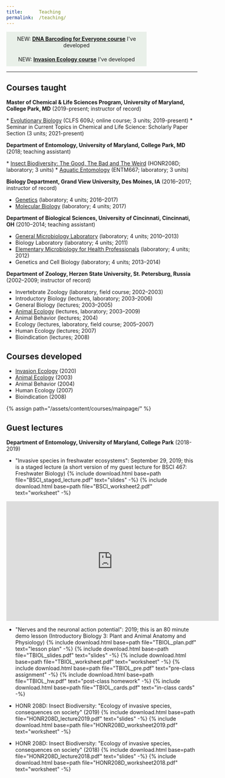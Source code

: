 ```yaml
---
title:      Teaching
permalink:  /teaching/
---
```

<div style="padding: 10px;width:350px;text-align:center;background: #e9f0e9;">
NEW: <strong><a href="{{ site.baseurl }}{% link pages/courses/dna-barcoding.md %}">DNA Barcoding for Everyone course</a></strong> I've developed
</div>

<div style="padding: 10px;width:350px;text-align:center;background: #e9f0e9;">
NEW: <strong><a href="{{ site.baseurl }}{% link pages/courses/invasion-ecology.md %}">Invasion Ecology course</a></strong> I've developed
</div>

<hr>



## Courses taught

<p class="mb-1"><strong>Master of Chemical & Life Sciences Program, University of Maryland, College Park, MD</strong> (2019-present; instructor of record)</p>
* <a href="{{ site.baseurl }}{% link pages/courses/evolutionary-biology.md %}">Evolutionary Biology</a> (CLFS 609J; online course; 3 units; 2019-present) 
* Seminar in Current Topics in Chemical and Life Science: Scholarly Paper Section (3 units; 2021-present)

<p class="mb-1"><strong>Department of Entomology, University of Maryland, College Park, MD</strong> (2018; teaching assistant)</p>
* <a href="{{ site.baseurl }}{% link pages/courses/insect-biodiversity.md %}">Insect Biodiversity: The Good, The Bad and The Weird</a> (HONR208D; laboratory; 3 units)
* <a href="{{ site.baseurl }}{% link pages/courses/aquatic-entomology.md %}">Aquatic Entomology</a> (ENTM667; laboratory; 3 units)

<p class="mb-1"><strong>Biology Department, Grand View University, Des Moines, IA</strong> (2016–2017; instructor of record)</p>

* <a href="{{ site.baseurl }}{% link pages/courses/genetics.md %}">Genetics</a> (laboratory; 4 units; 2016–2017)
* <a href="{{ site.baseurl }}{% link pages/courses/molecular-biology.md %}">Molecular Biology</a> (laboratory; 4 units; 2017)

<p class="mb-1"><strong>Department of Biological Sciences, University of Cincinnati, Cincinnati, OH</strong> (2010–2014; teaching assistant)</p>

* <a href="{{ site.baseurl }}{% link pages/courses/general-microbiology.md %}">General Microbiology Laboratory</a> (laboratory; 4 units; 2010–2013)
* Biology Laboratory (laboratory; 4 units; 2011)
* <a href="{{ site.baseurl }}{% link pages/courses/elementary-microbiology.md %}">Elementary Microbiology for Health Professionals</a> (laboratory; 4 units; 2012)
* Genetics and Cell Biology (laboratory; 4 units; 2013–2014)
 
<p class="mb-1"><strong>Department of Zoology, Herzen State University, St. Petersburg, Russia</strong> (2002–2009; instructor of record)</p>
 
* Invertebrate Zoology (laboratory, field course; 2002–2003)
* Introductory Biology (lectures, laboratory; 2003–2006)
* General Biology (lectures; 2003–2005)
* <a href="{{ site.baseurl }}{% link pages/courses/animal-ecology.md %}">Animal Ecology</a> (lectures, laboratory; 2003–2009)
* Animal Behavior (lectures; 2004)
* Ecology (lectures, laboratory, field course; 2005–2007)
* Human Ecology (lectures; 2007)
* Bioindication (lectures; 2008)

## Courses developed
* <a href="{{ site.baseurl }}{% link pages/courses/invasion-ecology.md %}">Invasion Ecology</a> (2020)
* <a href="{{ site.baseurl }}{% link pages/courses/animal-ecology.md %}">Animal Ecology</a> (2003)
* Animal Behavior (2004)
* Human Ecology (2007)
* Bioindication (2008)

{% assign path="/assets/content/courses/mainpage/" %}

## Guest lectures

<p class="mb-1"><strong>Department of Entomology, University of Maryland, College Park</strong> (2018-2019)</p>

* "Invasive species in freshwater ecosystems": September 29, 2019; this is a staged lecture (a short version of my guest lecture for BSCI 467: Freshwater Biology) {% include download.html base=path file="BSCI_staged_lecture.pdf" text="slides" -%} {% include download.html base=path file="BSCI_worksheet2.pdf" text="worksheet" -%} 
<iframe width="560" height="315" src="https://www.youtube.com/embed/oujqMmwJybo" frameborder="0" allow="accelerometer; autoplay; encrypted-media; gyroscope; picture-in-picture" allowfullscreen></iframe>
<br>

* "Nerves and the neuronal action potential": 2019; this is an 80 minute demo lesson (Introductory Biology 3: Plant and Animal Anatomy and Physiology) {% include download.html base=path file="TBIOL_plan.pdf" text="lesson plan" -%} {% include download.html base=path file="TBIOL_slides.pdf" text="slides" -%} {% include download.html base=path file="TBIOL_worksheet.pdf" text="worksheet" -%} {% include download.html base=path file="TBIOL_pre.pdf" text="pre-class assignment" -%} {% include download.html base=path file="TBIOL_hw.pdf" text="post-class homework" -%} {% include download.html base=path file="TBIOL_cards.pdf" text="in-class cards" -%} 

* HONR 208D: Insect Biodiversity: "Ecology of invasive species, consequences on society" (2019) {% include download.html base=path file="HONR208D_lecture2019.pdf" text="slides" -%} {% include download.html base=path file="HONR208D_worksheet2019.pdf" text="worksheet" -%} 

* HONR 208D: Insect Biodiversity: "Ecology of invasive species, consequences on society" (2018) {% include download.html base=path file="HONR208D_lecture2018.pdf" text="slides" -%} {% include download.html base=path file="HONR208D_worksheet2018.pdf" text="worksheet" -%} 

<br>




